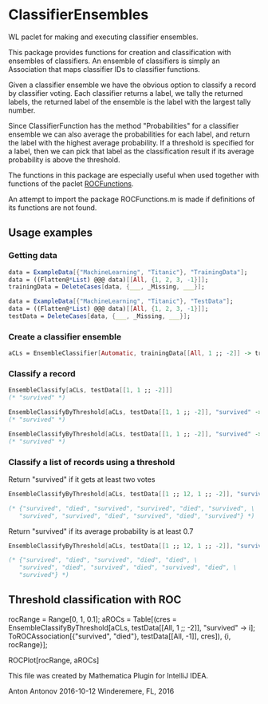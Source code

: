 # ClassifierEnsembles 

WL paclet for making and executing classifier ensembles.


This package provides functions for creation and classification with ensembles of classifiers.
An ensemble of classifiers is simply an Association that maps classifier IDs to classifier functions.

Given a classifier ensemble we have the obvious option to classify a record by classifier voting.
Each classifier returns a label, we tally the returned labels, the returned label of the ensemble is
the label with the largest tally number.

Since ClassifierFunction has the method "Probabilities" for a classifier ensemble we can also average
the probabilities for each label, and return the label with the highest average probability.
If a threshold is specified for a label, then we can pick that label as the classification result
if its average probability is above the threshold.

The functions in this package are especially useful when used together with functions of
the paclet [ROCFunctions](). 

An attempt to import the package ROCFunctions.m is made if definitions of its functions are not found.


## Usage examples

### Getting data

```mathematica
data = ExampleData[{"MachineLearning", "Titanic"}, "TrainingData"];
data = ((Flatten@*List) @@@ data)[[All, {1, 2, 3, -1}]];
trainingData = DeleteCases[data, {___, _Missing, ___}];

data = ExampleData[{"MachineLearning", "Titanic"}, "TestData"];
data = ((Flatten@*List) @@@ data)[[All, {1, 2, 3, -1}]];
testData = DeleteCases[data, {___, _Missing, ___}];
```

### Create a classifier ensemble

```mathematica
aCLs = EnsembleClassifier[Automatic, trainingData[[All, 1 ;; -2]] -> trainingData[[All, -1]]]
```

### Classify a record

```mathematica
EnsembleClassify[aCLs, testData[[1, 1 ;; -2]]]
(* "survived" *)

EnsembleClassifyByThreshold[aCLs, testData[[1, 1 ;; -2]], "survived" -> 2, "Votes"]
(* "survived" *)

EnsembleClassifyByThreshold[aCLs, testData[[1, 1 ;; -2]], "survived" -> 0.2, "ProbabilitiesMean"]
(* "survived" *)
```

### Classify a list of records using a threshold

Return "survived" if it gets at least two votes

```mathematica
EnsembleClassifyByThreshold[aCLs, testData[[1 ;; 12, 1 ;; -2]], "survived" -> 2, "Votes"]

(* {"survived", "died", "survived", "survived", "died", "survived", \
   "survived", "survived", "died", "survived", "died", "survived"} *)
```

Return "survived" if its average probability is at least 0.7

```mathematica
EnsembleClassifyByThreshold[aCLs, testData[[1 ;; 12, 1 ;; -2]], "survived" -> 0.7, "ProbabilitiesMean"]

(* {"survived", "died", "survived", "died", "died", \
   "survived", "died", "survived", "died", "survived", "died", \
   "survived"} *)
```

## Threshold classification with ROC

rocRange = Range[0, 1, 0.1];
aROCs =
  Table[(cres = EnsembleClassifyByThreshold[aCLs, testData[[All, 1 ;; -2]], "survived" -> i];
         ToROCAssociation[{"survived", "died"}, testData[[All, -1]], cres]),
        {i, rocRange}];

ROCPlot[rocRange, aROCs]


This file was created by Mathematica Plugin for IntelliJ IDEA.

Anton Antonov
2016-10-12
Winderemere, FL, 2016